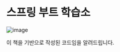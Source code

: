 # 스프링 부트 학습소

![image](https://github.com/ParkSeryu/fr-springboot/assets/64573353/53605c99-fd28-4907-9eab-574f3080a1ad)

이 책을 기반으로 작성된 코드임을 알려드립니다.
